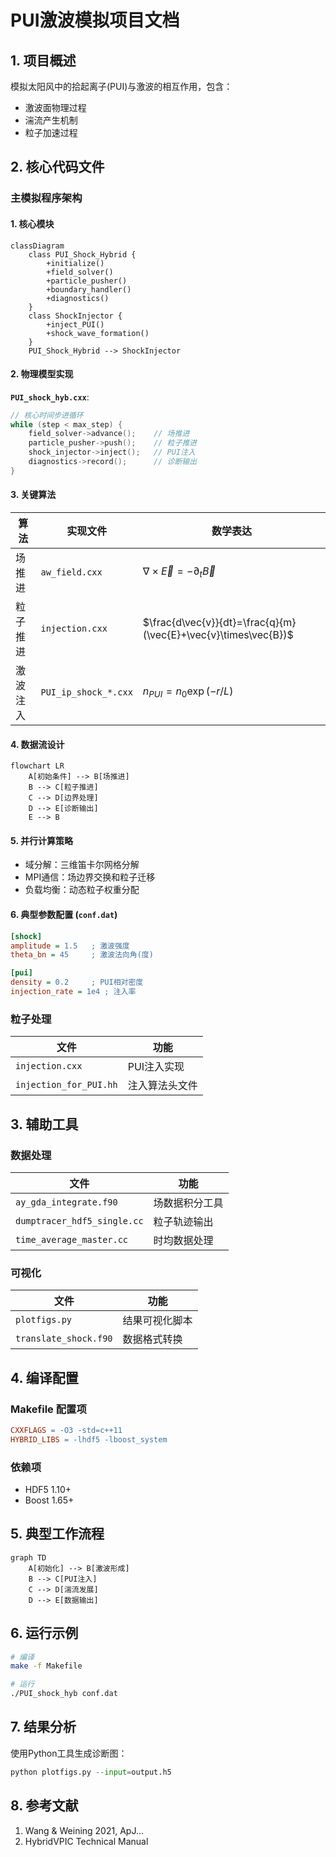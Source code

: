 # PUI激波模拟项目文档

## 1. 项目概述
模拟太阳风中的拾起离子(PUI)与激波的相互作用，包含：
- 激波面物理过程
- 湍流产生机制
- 粒子加速过程

## 2. 核心代码文件

### 主模拟程序架构

#### 1. 核心模块
```mermaid
classDiagram
    class PUI_Shock_Hybrid {
        +initialize()
        +field_solver()
        +particle_pusher()
        +boundary_handler()
        +diagnostics()
    }
    class ShockInjector {
        +inject_PUI()
        +shock_wave_formation()
    }
    PUI_Shock_Hybrid --> ShockInjector
```

#### 2. 物理模型实现
**`PUI_shock_hyb.cxx`**:
```cpp
// 核心时间步进循环
while (step < max_step) {
    field_solver->advance();    // 场推进
    particle_pusher->push();    // 粒子推进
    shock_injector->inject();   // PUI注入
    diagnostics->record();      // 诊断输出
}
```

#### 3. 关键算法
| 算法 | 实现文件 | 数学表达 |
|------|----------|----------|
| 场推进 | `aw_field.cxx` | $\nabla\times\vec{E}=-\partial_t\vec{B}$ |
| 粒子推进 | `injection.cxx` | $\frac{d\vec{v}}{dt}=\frac{q}{m}(\vec{E}+\vec{v}\times\vec{B})$ |
| 激波注入 | `PUI_ip_shock_*.cxx` | $n_{PUI}=n_0\exp(-r/L)$ |

#### 4. 数据流设计
```mermaid
flowchart LR
    A[初始条件] --> B[场推进]
    B --> C[粒子推进]
    C --> D[边界处理]
    D --> E[诊断输出]
    E --> B
```

#### 5. 并行计算策略
- 域分解：三维笛卡尔网格分解
- MPI通信：场边界交换和粒子迁移
- 负载均衡：动态粒子权重分配

#### 6. 典型参数配置 (`conf.dat`)
```ini
[shock]
amplitude = 1.5   ; 激波强度
theta_bn = 45     ; 激波法向角(度)

[pui]
density = 0.2     ; PUI相对密度
injection_rate = 1e4 ; 注入率
```

### 粒子处理
| 文件 | 功能 |
|------|------|
| `injection.cxx` | PUI注入实现 |
| `injection_for_PUI.hh` | 注入算法头文件 |

## 3. 辅助工具

### 数据处理
| 文件 | 功能 |
|------|------|
| `ay_gda_integrate.f90` | 场数据积分工具 |
| `dumptracer_hdf5_single.cc` | 粒子轨迹输出 |
| `time_average_master.cc` | 时均数据处理 |

### 可视化
| 文件 | 功能 |
|------|------|
| `plotfigs.py` | 结果可视化脚本 |
| `translate_shock.f90` | 数据格式转换 |

## 4. 编译配置

### Makefile 配置项
```makefile
CXXFLAGS = -O3 -std=c++11
HYBRID_LIBS = -lhdf5 -lboost_system
```

### 依赖项
- HDF5 1.10+
- Boost 1.65+

## 5. 典型工作流程

```mermaid
graph TD
    A[初始化] --> B[激波形成]
    B --> C[PUI注入]
    C --> D[湍流发展]
    D --> E[数据输出]
```

## 6. 运行示例
```bash
# 编译
make -f Makefile

# 运行
./PUI_shock_hyb conf.dat
```

## 7. 结果分析
使用Python工具生成诊断图：
```python
python plotfigs.py --input=output.h5
```

## 8. 参考文献
1. Wang & Weining 2021, ApJ...
2. HybridVPIC Technical Manual
